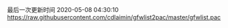 最后一次更新时间 2020-05-08 04:30:10
https://raw.githubusercontent.com/cdlaimin/gfwlist2pac/master/gfwlist.pac

